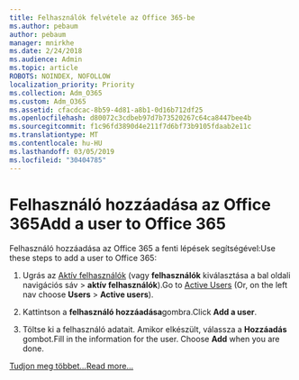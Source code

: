 ```yaml
---
title: Felhasználók felvétele az Office 365-be
ms.author: pebaum
author: pebaum
manager: mnirkhe
ms.date: 2/24/2018
ms.audience: Admin
ms.topic: article
ROBOTS: NOINDEX, NOFOLLOW
localization_priority: Priority
ms.collection: Adm_O365
ms.custom: Adm_O365
ms.assetid: cfacdcac-8b59-4d81-a8b1-0d16b712df25
ms.openlocfilehash: d80072c3cdbeb97d7b73520267c64ca8447bee4b
ms.sourcegitcommit: f1c96fd3890d4e211f7d6bf73b9105fdaab2e11c
ms.translationtype: MT
ms.contentlocale: hu-HU
ms.lasthandoff: 03/05/2019
ms.locfileid: "30404785"
---
```

# <a name="add-a-user-to-office-365"></a><span data-ttu-id="694b9-102">Felhasználó hozzáadása az Office 365</span><span class="sxs-lookup"><span data-stu-id="694b9-102">Add a user to Office 365</span></span>

<span data-ttu-id="694b9-103">Felhasználó hozzáadása az Office 365 a fenti lépések segítségével:</span><span class="sxs-lookup"><span data-stu-id="694b9-103">Use these steps to add a user to Office 365:</span></span>
  
1. <span data-ttu-id="694b9-104">Ugrás az [Aktív felhasználók](https://admin.microsoft.com/Adminportal/Home?source=applauncher#/users) (vagy **felhasználók** kiválasztása a bal oldali navigációs sáv \> **aktív felhasználók**).</span><span class="sxs-lookup"><span data-stu-id="694b9-104">Go to [Active Users](https://admin.microsoft.com/Adminportal/Home?source=applauncher#/users) (Or, on the left nav choose **Users** \> **Active users**).</span></span>
    
2. <span data-ttu-id="694b9-105">Kattintson a **felhasználó hozzáadása**gombra.</span><span class="sxs-lookup"><span data-stu-id="694b9-105">Click **Add a user**.</span></span>
    
3. <span data-ttu-id="694b9-p101">Töltse ki a felhasználó adatait. Amikor elkészült, válassza a **Hozzáadás** gombot.</span><span class="sxs-lookup"><span data-stu-id="694b9-p101">Fill in the information for the user. Choose **Add** when you are done.</span></span> 
    
[<span data-ttu-id="694b9-108">Tudjon meg többet...</span><span class="sxs-lookup"><span data-stu-id="694b9-108">Read more...</span></span>](https://support.office.com/article/1970f7d6-03b5-442f-b385-5880b9c256ec)
  

